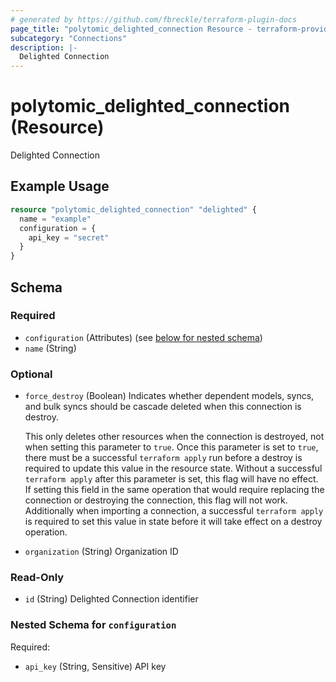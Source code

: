 ```yaml
---
# generated by https://github.com/fbreckle/terraform-plugin-docs
page_title: "polytomic_delighted_connection Resource - terraform-provider-polytomic"
subcategory: "Connections"
description: |-
  Delighted Connection
---
```


# polytomic_delighted_connection (Resource)

Delighted Connection

## Example Usage

```terraform
resource "polytomic_delighted_connection" "delighted" {
  name = "example"
  configuration = {
    api_key = "secret"
  }
}
```

<!-- schema generated by tfplugindocs -->
## Schema

### Required

- `configuration` (Attributes) (see [below for nested schema](#nestedatt--configuration))
- `name` (String)

### Optional

- `force_destroy` (Boolean) Indicates whether dependent models, syncs, and bulk syncs should be cascade
deleted when this connection is destroy.

  This only deletes other resources when the connection is destroyed, not when
setting this parameter to `true`. Once this parameter is set to `true`, there
must be a successful `terraform apply` run before a destroy is required to
update this value in the resource state. Without a successful `terraform apply`
after this parameter is set, this flag will have no effect. If setting this
field in the same operation that would require replacing the connection or
destroying the connection, this flag will not work. Additionally when importing
a connection, a successful `terraform apply` is required to set this value in
state before it will take effect on a destroy operation.
- `organization` (String) Organization ID

### Read-Only

- `id` (String) Delighted Connection identifier

<a id="nestedatt--configuration"></a>
### Nested Schema for `configuration`

Required:

- `api_key` (String, Sensitive) API key


